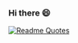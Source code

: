 ### Hi there 😄

[![Readme Quotes](https://quotes-github-readme.vercel.app/api?type=horizontal&theme=light)](https://github.com/z0ffy)
